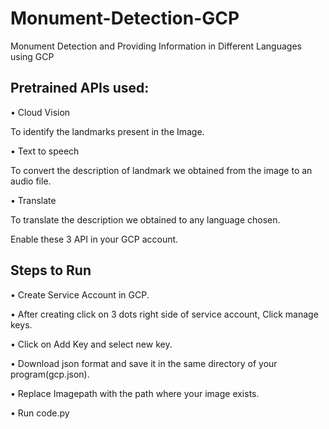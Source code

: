 # Monument-Detection-GCP
Monument Detection and Providing Information in Different Languages using GCP

## Pretrained APIs used:
• Cloud Vision

  To identify the landmarks present in the Image.
  
• Text to speech

  To convert the description of landmark we obtained from the image to an audio file.
  
• Translate

  To translate the description we obtained to any language chosen.


Enable these 3 API in your GCP account.

## Steps to Run
• Create Service Account in GCP.

• After creating click on 3 dots right side of service account, Click manage keys.

• Click on Add Key and select new key.

• Download json format and save it in the same directory of your program(gcp.json).

• Replace Imagepath with the path where your image exists.

• Run code.py
